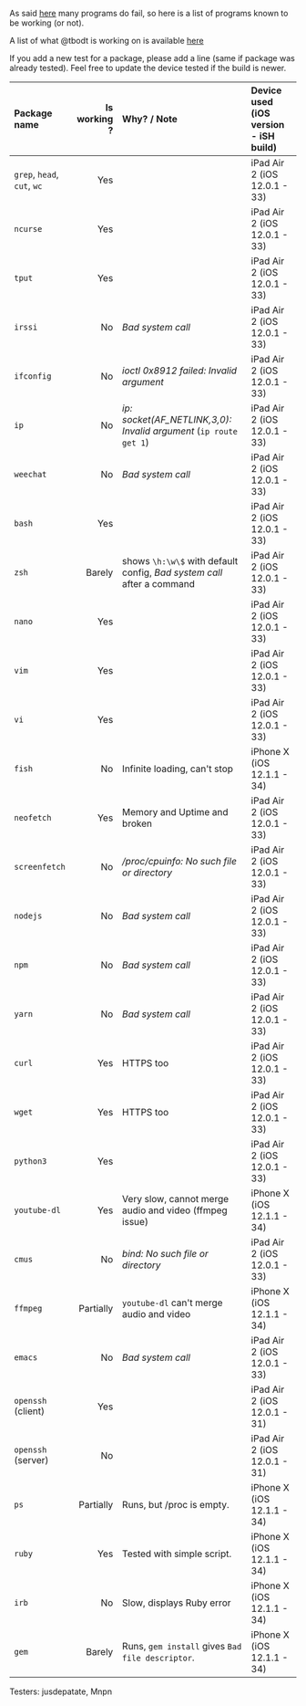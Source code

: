 As said [here](https://github.com/tbodt/ish/wiki/FAQ#q-x-does-not-work) many programs do fail, so here is a list of programs known to be working (or not).

A list of what @tbodt is working on is available [here](https://github.com/tbodt/ish/projects/7)

If you add a new test for a package, please add a line (same if package was already tested). Feel free to update the device tested if the build is newer.

| Package name  | Is working ?  | Why? / Note        | Device used (iOS version - iSH build)|
| :-------------|--------------:|:-------------------|:------------------------------------|
| `grep`, `head`, `cut`, `wc`|Yes|                   | iPad Air 2 (iOS 12.0.1 - 33)        |
| `ncurse`      | Yes           |                    | iPad Air 2 (iOS 12.0.1 - 33)        |
| `tput`        | Yes           |                    | iPad Air 2 (iOS 12.0.1 - 33)        |
| `irssi`       | No            | _Bad system call_  | iPad Air 2 (iOS 12.0.1 - 33)        |
| `ifconfig`    | No            | _ioctl 0x8912 failed: Invalid argument_  | iPad Air 2 (iOS 12.0.1 - 33)  |
| `ip`          | No            | _ip: socket(AF_NETLINK,3,0): Invalid argument_ (`ip route get 1`) | iPad Air 2 (iOS 12.0.1 - 33) |        
| `weechat`     | No            | _Bad system call_  | iPad Air 2 (iOS 12.0.1 - 33)        |
| `bash`        | Yes           |                    | iPad Air 2 (iOS 12.0.1 - 33)        |
| `zsh`         | Barely        | shows `\h:\w\$` with default config, _Bad system call_ after a command| iPad Air 2 (iOS 12.0.1 - 33)  |
| `nano`        | Yes           |                    | iPad Air 2 (iOS 12.0.1 - 33)        |
| `vim`         | Yes           |                    | iPad Air 2 (iOS 12.0.1 - 33)        |
| `vi`          | Yes           |                    | iPad Air 2 (iOS 12.0.1 - 33)        |
| `fish`        | No            | Infinite loading, can't stop | iPhone X (iOS 12.1.1 - 34)        |
| `neofetch`    | Yes           | Memory and Uptime and broken| iPad Air 2 (iOS 12.0.1 - 33)   |
| `screenfetch` | No            | _/proc/cpuinfo: No such file or directory_ | iPad Air 2 (iOS 12.0.1 - 33)  |
| `nodejs`      | No            | _Bad system call_  | iPad Air 2 (iOS 12.0.1 - 33)        |
| `npm`         | No            | _Bad system call_  | iPad Air 2 (iOS 12.0.1 - 33)        |
| `yarn`        | No            | _Bad system call_  | iPad Air 2 (iOS 12.0.1 - 33)        |
| `curl`        | Yes           | HTTPS too          | iPad Air 2 (iOS 12.0.1 - 33)  |
| `wget`        | Yes           | HTTPS too          | iPad Air 2 (iOS 12.0.1 - 33)  |
| `python3`     | Yes           |                    | iPad Air 2 (iOS 12.0.1 - 33)  |
| `youtube-dl`  | Yes           | Very slow, cannot merge audio and video (ffmpeg issue) | iPhone X (iOS 12.1.1 - 34)  |
| `cmus`        | No            | _bind: No such file or directory_ | iPad Air 2 (iOS 12.0.1 - 33)  |
| `ffmpeg`      | Partially     | `youtube-dl` can't merge audio and video | iPhone X (iOS 12.1.1 - 34) |
| `emacs`       | No            | _Bad system call_  | iPad Air 2 (iOS 12.0.1 - 33)  |
| `openssh` (client)| Yes       |                    | iPad Air 2 (iOS 12.0.1 - 31)  |
| `openssh` (server)| No        |                    | iPad Air 2 (iOS 12.0.1 - 31)  |
| `ps`          | Partially     | Runs, but /proc is empty. | iPhone X (iOS 12.1.1 - 34)  |
| `ruby`        | Yes           | Tested with simple script. | iPhone X (iOS 12.1.1 - 34)  |
| `irb`         | No            | Slow, displays Ruby error | iPhone X (iOS 12.1.1 - 34)  |
| `gem`         | Barely        | Runs, `gem install` gives `Bad file descriptor`. | iPhone X (iOS 12.1.1 - 34)  |

Testers:
jusdepatate, Mnpn